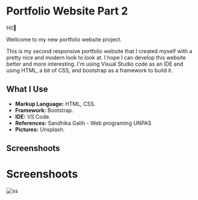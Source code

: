 # Portfolio Website Part 2

<p>Hi!👋</p>
<p>Wellcome to my new portfolio website project.</p>
<p>This is my second responsive portfolio website that I created myself with a pretty nice and modern look to look at. I hope I can develop this website better and more interesting. I'm using Visual Studio code as an IDE and using HTML, a bit of CSS, and bootstrap as a framework to build it.</p>


<h2>What I Use</h2>
<ul>
    <li><b>Markup Language:</b> HTML, CSS.</li>
  <li><b>Framework:</b> Bootstrap.</li>
    <li><b>IDE:</b> VS Code.</li>
    <li><b>References:</b> Sandhika Galih - Web programing UNPAS</li>
    <li><b>Pictures:</b> Unsplash.</li>
</ul>

<h2>Screenshoots</h2>

# Screenshoots
![ss](https://user-images.githubusercontent.com/84588706/152104379-b4028b45-0f17-4775-aa15-31126a148c8e.jpeg)
